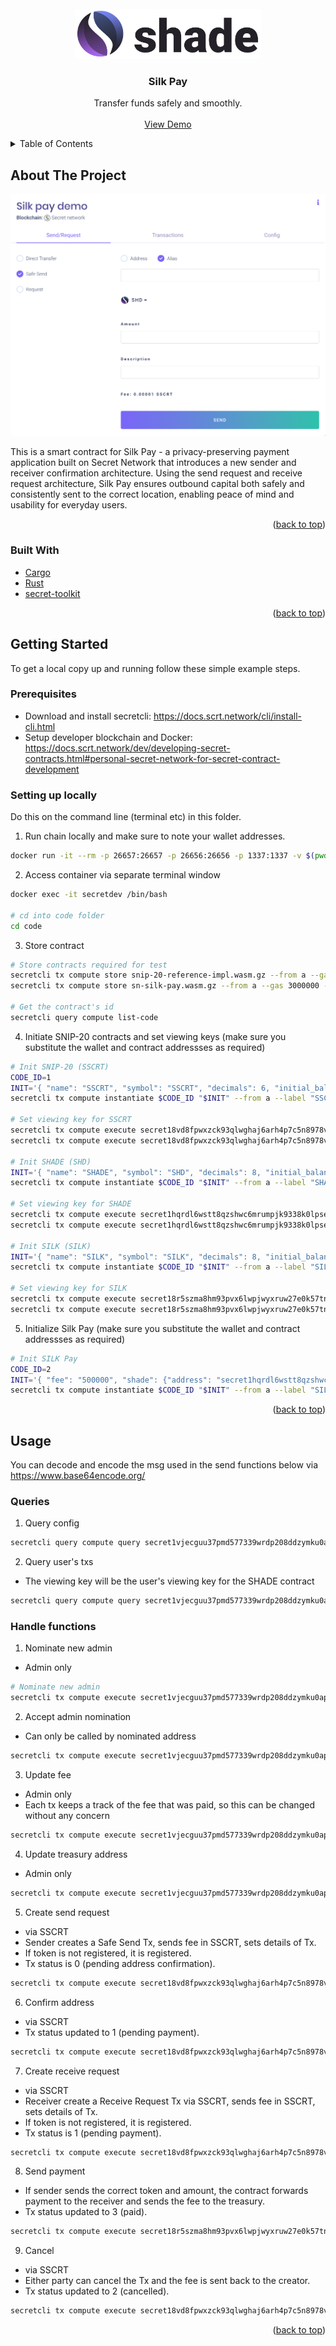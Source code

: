 <!-- PROJECT LOGO -->
<br />
<div align="center">
  <a href="https://github.com/securesecrets">
    <img src="images/logo.png" alt="Logo" height="80">
  </a>

  <h3 align="center">Silk Pay</h3>

  <p align="center">
    Transfer funds safely and smoothly.
    <br />
    <br />
    <a href="https://btn.group/secret_network/silk_pay_demo">View Demo</a>
  </p>
</div>

<!-- TABLE OF CONTENTS -->
<details>
  <summary>Table of Contents</summary>
  <ol>
    <li>
      <a href="#about-the-project">About The Project</a>
      <ul>
        <li><a href="#built-with">Built With</a></li>
      </ul>
    </li>
    <li>
      <a href="#getting-started">Getting Started</a>
      <ul>
        <li><a href="#prerequisites">Prerequisites</a></li>
        <li><a href="#setting-up-locally">Setting up locally</a></li>
      </ul>
    </li>
    <li><a href="#usage">Usage</a>
      <ul>
        <li><a href="#queries">Queries</a></li>
        <li><a href="#handle-functions">Handle functions</a></li>
      </ul>
    </li>
  </ol>
</details>

<!-- ABOUT THE PROJECT -->
## About The Project

[![Product Name Screen Shot][product-screenshot]](https://btn.group/secret_network/silk_pay_demo)

This is a smart contract for Silk Pay - a privacy-preserving payment application built on Secret Network that
introduces a new sender and receiver confirmation architecture. Using the send request and receive request architecture,
Silk Pay ensures outbound capital both safely and consistently sent to the correct location,
enabling peace of mind and usability for everyday users.

<p align="right">(<a href="#top">back to top</a>)</p>

### Built With

* [Cargo](https://doc.rust-lang.org/cargo/)
* [Rust](https://www.rust-lang.org/)
* [secret-toolkit](https://github.com/scrtlabs/secret-toolkit)

<p align="right">(<a href="#top">back to top</a>)</p>

<!-- GETTING STARTED -->
## Getting Started

To get a local copy up and running follow these simple example steps.

### Prerequisites

* Download and install secretcli: https://docs.scrt.network/cli/install-cli.html
* Setup developer blockchain and Docker: https://docs.scrt.network/dev/developing-secret-contracts.html#personal-secret-network-for-secret-contract-development

### Setting up locally

Do this on the command line (terminal etc) in this folder.

1. Run chain locally and make sure to note your wallet addresses.

```sh
docker run -it --rm -p 26657:26657 -p 26656:26656 -p 1337:1337 -v $(pwd):/root/code --name secretdev enigmampc/secret-network-sw-dev
```

2. Access container via separate terminal window

```sh
docker exec -it secretdev /bin/bash

# cd into code folder
cd code
```

3. Store contract

```sh
# Store contracts required for test
secretcli tx compute store snip-20-reference-impl.wasm.gz --from a --gas 3000000 -y --keyring-backend test
secretcli tx compute store sn-silk-pay.wasm.gz --from a --gas 3000000 -y --keyring-backend test

# Get the contract's id
secretcli query compute list-code
```

4. Initiate SNIP-20 contracts and set viewing keys (make sure you substitute the wallet and contract addressses as required)

```sh
# Init SNIP-20 (SSCRT)
CODE_ID=1
INIT='{ "name": "SSCRT", "symbol": "SSCRT", "decimals": 6, "initial_balances": [{ "address": "secret1mmhhzccndqplwp9juj6z3hy0eaqh4pf395e2my", "amount": "1000000000000000000" }, { "address": "secret1pt9psved7z8hygryv7wyyur64rumys9ugj6n9w", "amount": "1000000000000000000" }], "prng_seed": "RG9UaGVSaWdodFRoaW5nLg==", "config": { "public_total_supply": true, "enable_deposit": true, "enable_redeem": true, "enable_mint": false, "enable_burn": false } }'
secretcli tx compute instantiate $CODE_ID "$INIT" --from a --label "SSCRT" -y --keyring-backend test --gas 3000000 --gas-prices=3.0uscrt

# Set viewing key for SSCRT
secretcli tx compute execute secret18vd8fpwxzck93qlwghaj6arh4p7c5n8978vsyg '{"set_viewing_key": {"key": "DoTheRightThing.", "padding": "BUTT2022."}}' --from a -y --keyring-backend test --gas 3000000 --gas-prices=3.0uscrt
secretcli tx compute execute secret18vd8fpwxzck93qlwghaj6arh4p7c5n8978vsyg '{"set_viewing_key": {"key": "DoTheRightThing.", "padding": "BUTT2022."}}' --from b -y --keyring-backend test --gas 3000000 --gas-prices=3.0uscrt

# Init SHADE (SHD)
INIT='{ "name": "SHADE", "symbol": "SHD", "decimals": 8, "initial_balances": [{ "address": "secret1mmhhzccndqplwp9juj6z3hy0eaqh4pf395e2my", "amount": "2000000000000000000" }, { "address": "secret1pt9psved7z8hygryv7wyyur64rumys9ugj6n9w", "amount": "2000000000000000000" }], "prng_seed": "RG9UaGVSaWdodFRoaW5nLg==", "config": { "public_total_supply": true, "enable_deposit": false, "enable_redeem": false, "enable_mint": false, "enable_burn": false } }'
secretcli tx compute instantiate $CODE_ID "$INIT" --from a --label "SHADE" -y --keyring-backend test --gas 3000000 --gas-prices=3.0uscrt

# Set viewing key for SHADE
secretcli tx compute execute secret1hqrdl6wstt8qzshwc6mrumpjk9338k0lpsefm3 '{"set_viewing_key": {"key": "DoTheRightThing.", "padding": "BUTT2022."}}' --from a -y --keyring-backend test --gas 3000000 --gas-prices=3.0uscrt
secretcli tx compute execute secret1hqrdl6wstt8qzshwc6mrumpjk9338k0lpsefm3 '{"set_viewing_key": {"key": "DoTheRightThing.", "padding": "BUTT2022."}}' --from b -y --keyring-backend test --gas 3000000 --gas-prices=3.0uscrt

# Init SILK (SILK)
INIT='{ "name": "SILK", "symbol": "SILK", "decimals": 8, "initial_balances": [{ "address": "secret1mmhhzccndqplwp9juj6z3hy0eaqh4pf395e2my", "amount": "3000000000000000000" }, { "address": "secret1pt9psved7z8hygryv7wyyur64rumys9ugj6n9w", "amount": "3000000000000000000" }], "prng_seed": "RG9UaGVSaWdodFRoaW5nLg==", "config": { "public_total_supply": true, "enable_deposit": false, "enable_redeem": false, "enable_mint": false, "enable_burn": false } }'
secretcli tx compute instantiate $CODE_ID "$INIT" --from a --label "SILK" -y --keyring-backend test --gas 3000000 --gas-prices=3.0uscrt

# Set viewing key for SILK
secretcli tx compute execute secret18r5szma8hm93pvx6lwpjwyxruw27e0k57tncfy '{"set_viewing_key": {"key": "DoTheRightThing.", "padding": "BUTT2022."}}' --from a -y --keyring-backend test --gas 3000000 --gas-prices=3.0uscrt
secretcli tx compute execute secret18r5szma8hm93pvx6lwpjwyxruw27e0k57tncfy '{"set_viewing_key": {"key": "DoTheRightThing.", "padding": "BUTT2022."}}' --from b -y --keyring-backend test --gas 3000000 --gas-prices=3.0uscrt
```

5. Initialize Silk Pay (make sure you substitute the wallet and contract addressses as required)

```sh
# Init SILK Pay
CODE_ID=2
INIT='{ "fee": "500000", "shade": {"address": "secret1hqrdl6wstt8qzshwc6mrumpjk9338k0lpsefm3", "contract_hash": "35F5DB2BC5CD56815D10C7A567D6827BECCB8EAF45BC3FA016930C4A8209EA69"}, "sscrt": {"address": "secret18vd8fpwxzck93qlwghaj6arh4p7c5n8978vsyg", "contract_hash": "35F5DB2BC5CD56815D10C7A567D6827BECCB8EAF45BC3FA016930C4A8209EA69"}, "treasury_address": "secret1fwulevfv3cs4ec3rzv9cthu97pf6us00rzmdex" }'
secretcli tx compute instantiate $CODE_ID "$INIT" --from a --label "SILK Pay" -y --keyring-backend test --gas 3000000 --gas-prices=3.0uscrt
```

<p align="right">(<a href="#top">back to top</a>)</p>

<!-- USAGE EXAMPLES -->
## Usage

You can decode and encode the msg used in the send functions below via https://www.base64encode.org/

### Queries

1. Query config

``` sh
secretcli query compute query secret1vjecguu37pmd577339wrdp208ddzymku0apnlw '{"config": {}}'
```

2. Query user's txs
* The viewing key will be the user's viewing key for the SHADE contract

``` sh
secretcli query compute query secret1vjecguu37pmd577339wrdp208ddzymku0apnlw '{"txs": {"address": "secret1mmhhzccndqplwp9juj6z3hy0eaqh4pf395e2my", "key": "DoTheRightThing.", "page": 0, "page_size": 50}}'
```

### Handle functions

1. Nominate new admin
* Admin only

``` sh
# Nominate new admin
secretcli tx compute execute secret1vjecguu37pmd577339wrdp208ddzymku0apnlw '{"nominate_new_admin":{"address": "secret1pt9psved7z8hygryv7wyyur64rumys9ugj6n9w"}}' --from a -y --keyring-backend test --gas 3000000 --gas-prices=3.0uscrt
```

2. Accept admin nomination
* Can only be called by nominated address

``` sh
secretcli tx compute execute secret1vjecguu37pmd577339wrdp208ddzymku0apnlw '{"accept_new_admin_nomination":{}}' --from b -y --keyring-backend test --gas 3000000 --gas-prices=3.0uscrt
```

3. Update fee
* Admin only
* Each tx keeps a track of the fee that was paid, so this can be changed without any concern

``` sh
secretcli tx compute execute secret1vjecguu37pmd577339wrdp208ddzymku0apnlw '{"update_fee":{ "fee": "555" }}' --from b -y --keyring-backend test --gas 3000000 --gas-prices=3.0uscrt
```

4. Update treasury address
* Admin only

``` sh
secretcli tx compute execute secret1vjecguu37pmd577339wrdp208ddzymku0apnlw '{"update_treasury_address":{ "address": "secret1fwulevfv3cs4ec3rzv9cthu97pf6us00rzmdex" }}' --from b -y --keyring-backend test --gas 3000000 --gas-prices=3.0uscrt
```

5. Create send request
* via SSCRT
* Sender creates a Safe Send Tx, sends fee in SSCRT, sets details of Tx.
* If token is not registered, it is registered.
* Tx status is 0 (pending address confirmation).

``` sh
secretcli tx compute execute secret18vd8fpwxzck93qlwghaj6arh4p7c5n8978vsyg '{"send": { "recipient": "secret1vjecguu37pmd577339wrdp208ddzymku0apnlw", "amount": "555", "msg": "eyJjcmVhdGVfc2VuZF9yZXF1ZXN0IjogeyJhZGRyZXNzIjogInNlY3JldDFtbWhoemNjbmRxcGx3cDlqdWo2ejNoeTBlYXFoNHBmMzk1ZTJteSIsICJzZW5kX2Ftb3VudCI6ICI1NTU1NTUiLCAiZGVzY3JpcHRpb24iOiAiYXBvY2FseXB0byIsICJ0b2tlbiI6IHsiYWRkcmVzcyI6ICJzZWNyZXQxOHI1c3ptYThobTkzcHZ4Nmx3cGp3eXhydXcyN2UwazU3dG5jZnkiLCAiY29udHJhY3RfaGFzaCI6ICIzNUY1REIyQkM1Q0Q1NjgxNUQxMEM3QTU2N0Q2ODI3QkVDQ0I4RUFGNDVCQzNGQTAxNjkzMEM0QTgyMDlFQTY5In19fQ==" }}' --from b -y --keyring-backend test --gas 3000000 --gas-prices=3.0uscrt
```

6. Confirm address
* via SSCRT
* Tx status updated to 1 (pending payment).

``` sh
secretcli tx compute execute secret18vd8fpwxzck93qlwghaj6arh4p7c5n8978vsyg '{"send": { "recipient": "secret1vjecguu37pmd577339wrdp208ddzymku0apnlw", "amount": "0", "msg": "eyJjb25maXJtX2FkZHJlc3MiOiB7InBvc2l0aW9uIjogMH19" }}' --from a -y --keyring-backend test --gas 3000000 --gas-prices=3.0uscrt
```

7. Create receive request
* via SSCRT
* Receiver create a Receive Request Tx via SSCRT, sends fee in SSCRT, sets details of Tx.
* If token is not registered, it is registered.
* Tx status is 1 (pending payment).

``` sh
secretcli tx compute execute secret18vd8fpwxzck93qlwghaj6arh4p7c5n8978vsyg '{"send": { "recipient": "secret1vjecguu37pmd577339wrdp208ddzymku0apnlw", "amount": "555", "msg": "eyJjcmVhdGVfcmVjZWl2ZV9yZXF1ZXN0IjogeyJhZGRyZXNzIjogInNlY3JldDFtbWhoemNjbmRxcGx3cDlqdWo2ejNoeTBlYXFoNHBmMzk1ZTJteSIsICJzZW5kX2Ftb3VudCI6ICI1NTU1NTUiLCAiZGVzY3JpcHRpb24iOiAiYXBvY2FseXB0byByZWNlaXZlIHJlcXVlc3QiLCAidG9rZW4iOiB7ImFkZHJlc3MiOiAic2VjcmV0MThyNXN6bWE4aG05M3B2eDZsd3Bqd3l4cnV3MjdlMGs1N3RuY2Z5IiwgImNvbnRyYWN0X2hhc2giOiAiMzVGNURCMkJDNUNENTY4MTVEMTBDN0E1NjdENjgyN0JFQ0NCOEVBRjQ1QkMzRkEwMTY5MzBDNEE4MjA5RUE2OSJ9fX0=" }}' --from b -y --keyring-backend test --gas 3000000 --gas-prices=3.0uscrt
```

8. Send payment
* If sender sends the correct token and amount, the contract forwards payment to the receiver and sends the fee to the treasury.
* Tx status updated to 3 (paid).

``` sh
secretcli tx compute execute secret18r5szma8hm93pvx6lwpjwyxruw27e0k57tncfy '{"send": { "recipient": "secret1vjecguu37pmd577339wrdp208ddzymku0apnlw", "amount": "555555", "msg": "eyJzZW5kX3BheW1lbnQiOiB7InBvc2l0aW9uIjogMH19" }}' --from b -y --keyring-backend test --gas 3000000 --gas-prices=3.0uscrt
```

9. Cancel
* via SSCRT
* Either party can cancel the Tx and the fee is sent back to the creator.
* Tx status updated to 2 (cancelled).

``` sh
secretcli tx compute execute secret18vd8fpwxzck93qlwghaj6arh4p7c5n8978vsyg '{"send": { "recipient": "secret1vjecguu37pmd577339wrdp208ddzymku0apnlw", "amount": "0", "msg": "eyJjYW5jZWwiOiB7InBvc2l0aW9uIjogMX19" }}' --from b -y --keyring-backend test --gas 3000000 --gas-prices=3.0uscrt
```

<p align="right">(<a href="#top">back to top</a>)</p>

<!-- MARKDOWN LINKS & IMAGES -->
<!-- https://www.markdownguide.org/basic-syntax/#reference-style-links -->
[product-screenshot]: images/screenshot.png
